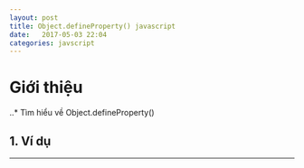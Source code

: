 ```yaml
---
layout: post
title: Object.defineProperty() javascript
date:   2017-05-03 22:04
categories: javscript
---
```


# Giới thiệu
..* Tìm hiểu về Object.defineProperty()
## 1. Ví dụ
_______________________________________________



